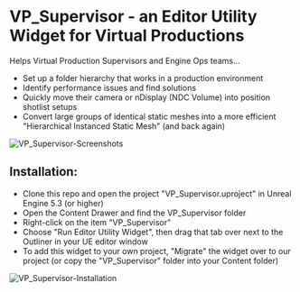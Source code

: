 # VP_Supervisor - an Editor Utility Widget for Virtual Productions

Helps Virtual Production Supervisors and Engine Ops teams...
 - Set up a folder hierarchy that works in a production environment
 - Identify performance issues and find solutions
 - Quickly move their camera or nDisplay (NDC Volume) into position shotlist setups
 - Convert large groups of identical static meshes into a more efficient "Hierarchical Instanced Static Mesh" (and back again)


![VP_Supervisor-Screenshots](https://github.com/user-attachments/assets/72ea2e11-a4aa-4d04-8228-a47f16ae38c6)





## Installation:
 - Clone this repo and open the project "VP_Supervisor.uproject" in Unreal Engine 5.3 (or higher)
 - Open the Content Drawer and find the VP_Supervisor folder
 - Right-click on the item "VP_Supervisor"
 - Choose "Run Editor Utility Widget", then drag that tab over next to the Outliner in your UE editor window
 - To add this widget to your own project, "Migrate" the widget over to our project (or copy the "VP_Supervisor" folder into your Content folder)


![VP_Supervisor-Installation](https://github.com/user-attachments/assets/71831994-8225-48da-a98e-94fb5eb75b84)

